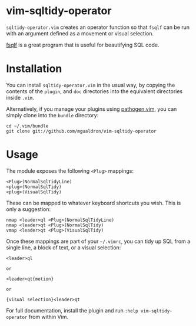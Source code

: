 # vim-sqltidy-operator

`sqltidy-operator.vim` creates an operator function so that `fsqlf` can be run with
an argument defined as a movement or visual selection.

[fsqlf](https://github.com/dnsmkl/fsqlf) is a great program that is useful 
for beautifying SQL code.

# Installation

You can install `sqltidy-operator.vim` in the usual way, by copying the contents of the
`plugin`, and `doc` directories into the equivalent directories
inside `.vim`.

Alternatively, if you manage your plugins using [pathogen.vim][1], you can
simply clone into the `bundle` directory:

    cd ~/.vim/bundle
    git clone git://github.com/mgualdron/vim-sqltidy-operator

# Usage

The module exposes the following `<Plug>` mappings:

    <Plug>(NormalSqlTidyLine)
    <plug>(NormalSqlTidy)
    <plug>(VisualSqlTidy)

These can be mapped to whatever keyboard shortcuts you wish.  This is only a 
suggestion:

    nmap <leader>ql <Plug>(NormalSqlTidyLine)
    nmap <leader>qt <Plug>(NormalSqlTidy)
    vmap <leader>qt <Plug>(VisualSqlTidy)

Once these mappings are part of your `~/.vimrc`, you can tidy up SQL from a 
single line, a block of text, or a visual selection:

    <leader>ql
    
    or
    
    <leader>qt{motion}
    
    or
    
    {visual selection}<leader>qt

For full documentation, install the plugin and run `:help vim-sqltidy-operator` from within
Vim.

[1]: https://github.com/tpope/vim-pathogen
